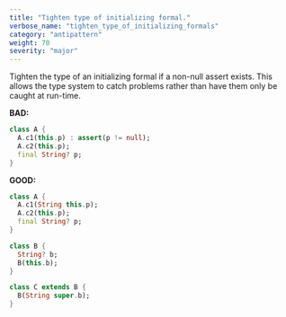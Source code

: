 ```yaml
---
title: "Tighten type of initializing formal."
verbose_name: "tighten_type_of_initializing_formals"
category: "antipattern"
weight: 70
severity: "major"
---
```

Tighten the type of an initializing formal if a non-null assert exists. This
allows the type system to catch problems rather than have them only be caught at
run-time.

**BAD:**
```dart
class A {
  A.c1(this.p) : assert(p != null);
  A.c2(this.p);
  final String? p;
}
```

**GOOD:**
```dart
class A {
  A.c1(String this.p);
  A.c2(this.p);
  final String? p;
}

class B {
  String? b;
  B(this.b);
}

class C extends B {
  B(String super.b);
}
```
